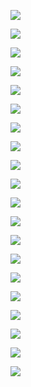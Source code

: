 ![](https://github.com/jdhitsolutions/PSScriptingToolmaking?tab=readme-ov-file#powershell-scripting-and-toolmaking)

![](https://github.com/jdhitsolutions/PowerShell-with-Style)

![](https://github.com/jdhitsolutions/PowerShellLab)

![](https://github.com/jdhitsolutions/SpiceWorld2021)

![](https://github.com/jdhitsolutions/MyNumber)

![](https://github.com/jdhitsolutions/Techmentor2023-ManagingAD)

![](https://github.com/jdhitsolutions/SpiceWorld2023-PSToolMaking)

![](https://github.com/jdhitsolutions/PSGalleryReport)

![](https://github.com/jdhitsolutions/SecretStoreBackup)

![](https://github.com/jdhitsolutions/PSClock)

![](https://github.com/jdhitsolutions/PSScriptTools)

![](https://github.com/jdhitsolutions/PSFunctionInfo)

![](https://github.com/jdhitsolutions/PSBackup)

![](https://github.com/jdhitsolutions/PSCustomFormatting)

![](https://github.com/jdhitsolutions/PSFunctionTools)

![](https://github.com/jdhitsolutions/PSProjectStatus)

![](https://github.com/jdhitsolutions/PSWorkItem)

![](https://github.com/jdhitsolutions/PSChristmas)

![](https://github.com/jdhitsolutions/PSTypeExtensionTools)

![](https://github.com/jdhitsolutions/PSReminderLite)



